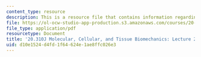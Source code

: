 ```yaml
---
content_type: resource
description: This is a resource file that contains information regarding lecture 2.
file: https://ol-ocw-studio-app-production.s3.amazonaws.com/courses/20-310j-molecular-cellular-and-tissue-biomechanics-spring-2015/d10e1524d4fd1f64624e1ae8ffc026e3_MIT20_310JS15_Lecture2.pdf
file_type: application/pdf
resourcetype: Document
title: '20.310J Molecular, Cellular, and Tissue Biomechanics: Lecture 2'
uid: d10e1524-d4fd-1f64-624e-1ae8ffc026e3
---
```

